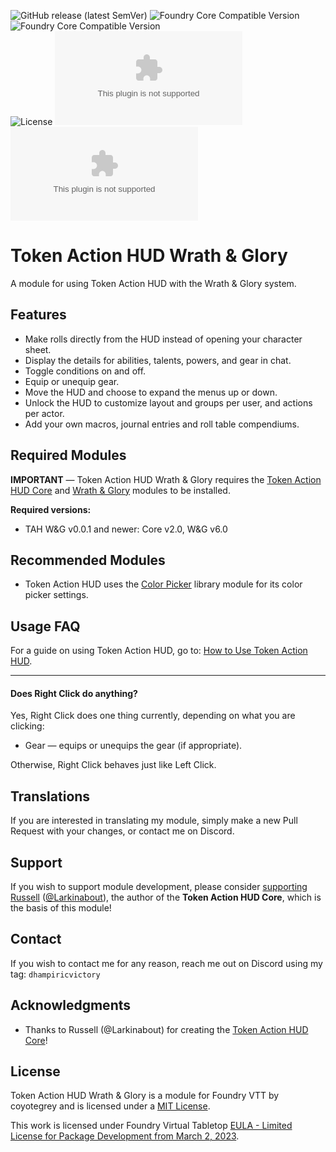![GitHub release (latest SemVer)](https://img.shields.io/github/v/release/coyotegrey/token-action-hud-wng?style=for-the-badge)
![Foundry Core Compatible Version](https://img.shields.io/badge/dynamic/json.svg?url=https%3A%2F%2Fraw.githubusercontent.com%2Fcoyotegrey%2Ftoken-action-hud-wng%2Fmaster%2Fmodule.json&label=Foundry%20Min%20Version&query=$.compatibility.minimum&colorB=orange&style=for-the-badge)
![Foundry Core Compatible Version](https://img.shields.io/badge/dynamic/json.svg?url=https%3A%2F%2Fraw.githubusercontent.com%2Fcoyotegrey%2Ftoken-action-hud-wng%2Fmaster%2Fmodule.json&label=Foundry%20Verified&query=$.compatibility.verified&colorB=orange&style=for-the-badge)  
![License](https://img.shields.io/github/license/coyotegrey/token-action-hud-wng?style=for-the-badge) ![GitHub Releases](https://img.shields.io/github/downloads/coyotegrey/token-action-hud-wng/latest/module.zip?style=for-the-badge)
![GitHub All Releases](https://img.shields.io/github/downloads/coyotegrey/token-action-hud-wng/module.zip?style=for-the-badge&label=Downloads+total)

# Token Action HUD Wrath & Glory

A module for using Token Action HUD with the Wrath & Glory system.

## Features

- Make rolls directly from the HUD instead of opening your character sheet.
- Display the details for abilities, talents, powers, and gear in chat.
- Toggle conditions on and off.
- Equip or unequip gear.
- Move the HUD and choose to expand the menus up or down.
- Unlock the HUD to customize layout and groups per user, and actions per actor.
- Add your own macros, journal entries and roll table compendiums.

## Required Modules

**IMPORTANT** — Token Action HUD Wrath & Glory requires the [Token Action HUD Core](https://foundryvtt.com/packages/token-action-hud-core) and [Wrath & Glory](https://foundryvtt.com/packages/wrath-and-glory) modules to be installed.

**Required versions:**
- TAH W&G v0.0.1 and newer: Core v2.0, W&G v6.0

## Recommended Modules

* Token Action HUD uses the [Color Picker](https://foundryvtt.com/packages/color-picker) library module for its color picker settings.

## Usage FAQ
For a guide on using Token Action HUD, go to: [How to Use Token Action HUD](https://github.com/Larkinabout/fvtt-token-action-hud-core/wiki/How-to-Use-Token-Action-HUD).

---
#### Does Right Click do anything?
Yes, Right Click does one thing currently, depending on what you are clicking:
* Gear — equips or unequips the gear (if appropriate).

Otherwise, Right Click behaves just like Left Click.

## Translations

If you are interested in translating my module, simply make a new Pull Request with your changes, or contact me on Discord.

## Support

If you wish to support module development, please consider [supporting Russell](https://ko-fi.com/larkinabout) ([@Larkinabout](https://github.com/Larkinabout)), the author of the **Token Action HUD Core**, which is the basis of this module!

## Contact

If you wish to contact me for any reason, reach me out on Discord using my tag: `dhampiricvictory`

## Acknowledgments

* Thanks to Russell (@Larkinabout) for creating the [Token Action HUD Core](https://foundryvtt.com/packages/token-action-hud-core)!

## License

Token Action HUD Wrath & Glory is a module for Foundry VTT by coyotegrey and is licensed under a [MIT License](https://github.com/coyotegrey/token-action-hud-wng/blob/master/LICENSE).

This work is licensed under Foundry Virtual Tabletop [EULA - Limited License for Package Development from March 2, 2023](https://foundryvtt.com/article/license/).
